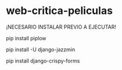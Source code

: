 # web-critica-peliculas

¡NECESARIO INSTALAR PREVIO A EJECUTAR!

pip install piplow

pip install -U django-jazzmin

pip install django-crispy-forms
